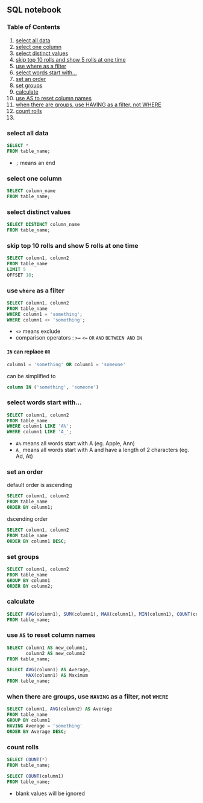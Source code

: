 ## SQL notebook

### Table of Contents
1. [select all data](https://github.com/silviaiaia/SQL/edit/main/README.md#select-all-data)
2. [select one column](https://github.com/silviaiaia/SQL/edit/main/README.md#select-one-column)
3. [select distinct values](https://github.com/silviaiaia/SQL/edit/main/README.md#select-distinct-values)
4. [skip top 10 rolls and show 5 rolls at one time](https://github.com/silviaiaia/SQL/edit/main/README.md#skip-top-10-rolls-and-show-5-rolls-at-one-time)
5. [use where as a filter](https://github.com/silviaiaia/SQL/edit/main/README.md#use-where-as-a-filter)
6. [select words start with...](https://github.com/silviaiaia/SQL/edit/main/README.md#select-words-start-with)
7. [set an order](https://github.com/silviaiaia/SQL/edit/main/README.md#set-an-order)
8. [set groups](https://github.com/silviaiaia/SQL/edit/main/README.md#set-gruops)
9. [calculate](https://github.com/silviaiaia/SQL/edit/main/README.md#calculate)
10. [use AS to reset column names](https://github.com/silviaiaia/SQL/edit/main/README.md#use-as-to-reset-column-names)
11. [when there are groups, use HAVING as a filter, not WHERE](https://github.com/silviaiaia/SQL/edit/main/README.md#when-there-are-groups-use-having-as-a-filter-not-where)
12. [count rolls](https://github.com/silviaiaia/SQL/edit/main/README.md#count-rolls)
13. 

### select all data
```sql
SELECT *
FROM table_name;
```
- `;` means an end

### select one column
```sql
SELECT column_name
FROM table_name;
```

### select distinct values
```sql
SELECT DISTINCT column_name
FROM table_name;
```

### skip top 10 rolls and show 5 rolls at one time
```sql
SELECT column1, column2
FROM table_name
LIMIT 5
OFFSET 10;
```

### use `where` as a filter
```sql
SELECT column1, column2
FROM table_name
WHERE column1 = 'something';
WHERE column1 <> 'something';
```
- `<>` means exclude <br/>
- comparison operators : `>=` `<=` `OR` `AND` `BETWEEN AND` `IN` 

#### `IN` can replace `OR`
```sql
column1 = 'something' OR column1 = 'someone'
```
can be simplified to 
```sql
column IN ('something', 'someone')
```

### select words start with...
```sql
SELECT column1, column2
FROM table_name
WHERE column1 LIKE 'A%';
WHERE column1 LIKE 'A_';
```
- `A%` means all words start with A (eg. Apple, Ann) <br />
- `A_` means all words start with A and have a length of 2 characters (eg. Ad, At)

### set an order
default order is ascending
```sql
SELECT column1, column2
FROM table_name
ORDER BY column1;
```
dscending order
```sql
SELECT column1, column2
FROM table_name
ORDER BY column1 DESC;
```

### set groups
```sql
SELECT column1, column2
FROM table_name
GROUP BY column1
ORDER BY column2;
```

### calculate
```sql
SELECT AVG(column1), SUM(column1), MAX(column1), MIN(column1), COUNT(column1)
FROM table_name;
```

### use `AS` to reset column names
```sql
SELECT column1 AS new_column1,
       column2 AS new_column2
FROM table_name;
```
```sql
SELECT AVG(column1) AS Average,
       MAX(column1) AS Maximum
FROM table_name;
```

### when there are groups, use `HAVING` as a filter, not `WHERE`
```sql
SELECT column1, AVG(column2) AS Average
FROM table_name
GROUP BY column1
HAVING Average = 'something'
ORDER BY Average DESC;
```

### count rolls
```sql
SELECT COUNT(*)
FROM table_name;
```
```sql
SELECT COUNT(column1)
FROM table_name;
```
- blank values will be ignored

```sql
```





